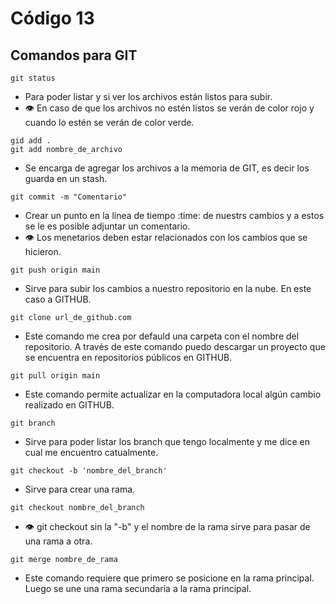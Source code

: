 # Código 13

## Comandos para GIT
```
git status
```
- Para poder listar y si ver los archivos están listos para subir.
- :eye: En caso de que los archivos no estén listos se verán de color rojo y cuando lo estén se verán de color verde.

```
gid add .
git add nombre_de_archivo
```
- Se encarga de agregar los archivos a la memoria de GIT, es decir los guarda en un stash.

```
git commit -m "Comentario"
```
- Crear un punto en la línea de tiempo :time: de nuestrs cambios y a estos se le es posible adjuntar un comentario.
- :eye: Los menetarios  deben estar relacionados con los cambios que se hicieron.
```
git push origin main
```
- Sirve para subir los cambios a nuestro repositorio en la nube. En este caso a GITHUB.
```
git clone url_de_github.com
```
- Este comando me crea por defauld una carpeta con el nombre del repositorio. A través de este comando puedo descargar un proyecto que se encuentra en repositorios públicos en GITHUB.
```
git pull origin main
```
- Este comando permite actualizar en la computadora local algún cambio realizado en GITHUB.
```
git branch
```
- Sirve para poder listar los branch que tengo localmente y me dice en cual me encuentro catualmente.
```
git checkout -b 'nombre_del_branch'
```
- Sirve para crear una rama.
```
git checkout nombre_del_branch
```
- :eye: git checkout sin la "-b" y el nombre de la rama sirve para pasar de una rama a otra.
```
git merge nombre_de_rama
```
- Este comando requiere que primero se posicione en la rama principal. Luego se une una rama secundaria a la rama principal.
